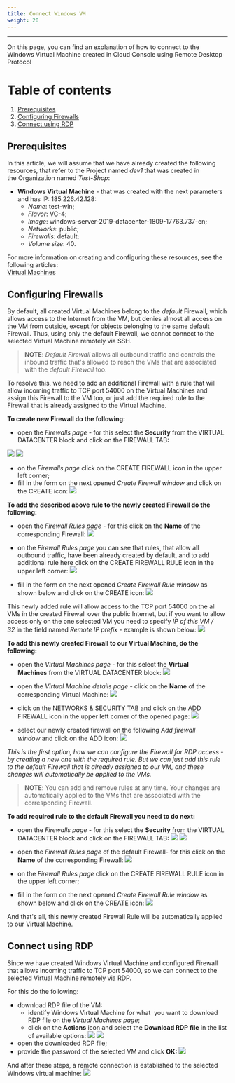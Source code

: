 ```yaml
---
title: Connect Windows VM 
weight: 20
---
```

___
On this page, you can find an explanation of how to connect to the Windows Virtual Machine created in Cloud Console using Remote Desktop Protocol

# Table of contents
1. [Prerequisites](#prerequisites)
2. [Configuring Firewalls](#configuring-firewalls)
3. [Connect using RDP](#connect-using-rdp)

## Prerequisites
In this article, we will assume that we have already created the following resources, that refer to the Project named *dev1* that was created in the Organization named *Test-Shop*:
- **Windows Virtual Machine** - that was created with the next parameters and has IP: 185.226.42.128:
  - *Name*: test-win;
  - *Flavor*: VC-4;
  - *Image*: windows-server-2019-datacenter-1809-17763.737-en;
  - *Networks*: public;
  - *Firewalls*: default;
  - *Volume size*: 40.

For more information on creating and configuring these resources, see the following articles:           
[Virtual Machines](https://kb.ventuscloud.eu/knowledge/linux-virtual-machines)   

## Configuring Firewalls
By default, all created Virtual Machines belong to the *default* Firewall, which allows access to the Internet from the VM, but denies almost all access on the VM from outside, except for objects belonging to the same default Firewall. Thus, using only the default Firewall, we cannot connect to the selected Virtual Machine remotely via SSH.

>**NOTE**: *Default* *Firewall* allows all outbound traffic and controls the inbound traffic that's allowed to reach the VMs that are associated with the *default* *Firewall* too. 

To resolve this, we need to add an additional Firewall with a rule that will allow incoming traffic to TCP port 54000 on the Virtual Machines and assign this Firewall to the VM too, or just add the required rule to the Firewall that is already assigned to the Virtual Machine. 

**To create new Firewall do the following:**
- open the *Firewalls page -* for this select the **Security** from the VIRTUAL DATACENTER block and click on the FIREWALL TAB:

![](../../../assets/images/conn-lin/1.png?classes=border,shadow)
![](../../../assets/images/conn-lin/2.png?classes=border,shadow)

- on the *Firewalls page* click on the CREATE FIREWALL icon in the upper left corner;
- fill in the form on the next opened *Create Firewall window* and click on the CREATE icon:
![](../../../assets/images/conn-lin/17.png?classes=border,shadow)

**To add the described above rule to the newly created Firewall do the following:** 
- open the *Firewall Rules page* - for this click on the **Name** of the corresponding Firewall:
![](../../../assets/images/conn-lin/18.png?classes=border,shadow)

- on the *Firewall Rules page* you can see that rules, that allow all outbound traffic, have been already created by default, and to add additional rule here click on the CREATE FIREWALL RULE icon in the upper left corner:
![](../../../assets/images/conn-lin/19.png?classes=border,shadow)

- fill in the form on the next opened *Create Firewall Rule window* as shown below  and click on the CREATE icon:
![](../../../assets/images/conn-lin/20.png?classes=border,shadow)

This newly added rule will allow access to the TCP port 54000 on the all VMs in the created Firewall over the public Internet, but if you want to allow access only on the one selected VM you need to specify *IP of this VM / 32* in the field named *Remote IP prefix* - example is shown below:
![](../../../assets/images/conn-lin/21.png?classes=border,shadow)

**To add this newly created Firewall to our Virtual Machine, do the following:**
- open the *Virtual Machines page -* for this select the **Virtual Machines** from the VIRTUAL DATACENTER block:
![](../../../assets/images/conn-lin/7.png?classes=border,shadow)

- open the *Virtual Machine details page* - click on the **Name** of the corresponding Virtual Machine:
![](../../../assets/images/conn-lin/22.png?classes=border,shadow)

- click on the NETWORKS & SECURITY TAB and click on the ADD FIREWALL icon in the upper left corner of the opened page:
![](../../../assets/images/conn-lin/23.png?classes=border,shadow)

- select our newly created firewall on the following *Add firewall window* and click on the ADD icon:
![](../../../assets/images/conn-lin/24.png?classes=border,shadow)

*This is the first option, how we can configure the Firewall for RDP access - by creating a new one with the required rule. But we can just add this rule to the default Firewall that is already assigned to our VM, and these changes will automatically be applied to the VMs.*  

>**NOTE**: You can add and remove rules at any time. Your changes are automatically applied to the VMs that are associated with the corresponding Firewall.

**To add required rule to the default Firewall you need to do next:**
- open the *Firewalls page -* for this select the **Security** from the VIRTUAL DATACENTER block and click on the FIREWALL TAB:
![](../../../assets/images/conn-lin/1.png?classes=border,shadow)
![](../../../assets/images/conn-lin/11.png?classes=border,shadow)

- open the *Firewall Rules page* of the default Firewall- for this click on the **Name** of the corresponding Firewall:
![](../../../assets/images/conn-lin/25.png?classes=border,shadow)

- on the *Firewall Rules page* click on the CREATE FIREWALL RULE icon in the upper left corner;
- fill in the form on the next opened *Create Firewall Rule window* as shown below  and click on the CREATE icon:
![](../../../assets/images/conn-lin/20.png?classes=border,shadow)

And that's all, this newly created Firewall Rule will be automatically applied to our Virtual Machine.

## Connect using RDP
Since we have created Windows Virtual Machine and configured Firewall that allows incoming traffic to TCP port 54000, so we can connect to the selected Virtual Machine remotely via RDP.

For this do the following:
- download RDP file of the VM:
  - identify Windows Virtual Machine for what  you want to download RDP file on the *Virtual Machines page*;
  - click on the **Actions** icon and select the **Download RDP file** in the list of available options:
  ![](../../../assets/images/conn-lin/26.png?classes=border,shadow)
  ![](../../../assets/images/conn-lin/27.png?classes=border,shadow)
- open the downloaded RDP file;
- provide the password of the selected VM and click **OK:**
![](../../../assets/images/conn-lin/29.png?classes=border,shadow)

And after these steps, a remote connection is established to the selected Windows virtual machine:
![](../../../assets/images/conn-lin/28.png?classes=border,shadow)


